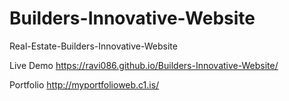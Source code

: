 # Builders-Innovative-Website
Real-Estate-Builders-Innovative-Website



Live Demo https://ravi086.github.io/Builders-Innovative-Website/


Portfolio http://myportfolioweb.c1.is/
